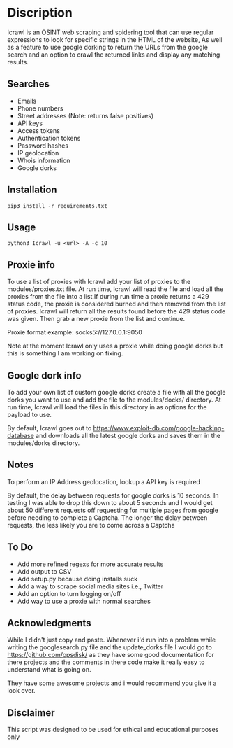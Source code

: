 # Discription
Icrawl is an OSINT web scraping and spidering tool that can use regular expressions 
to look for specific strings in the HTML of the website, As well as a feature to use google 
dorking to return the URLs from the google search and an option to crawl the returned links
and display any matching results.


Searches 
---
* Emails
* Phone numbers
* Street addresses (Note: returns false positives)
* API keys
* Access tokens
* Authentication tokens
* Password hashes 
* IP geolocation
* Whois information
* Google dorks


Installation
----
    
    pip3 install -r requirements.txt
    
    
Usage
----
  
    python3 Icrawl -u <url> -A -c 10


Proxie info
---
To use a list of proxies with Icrawl add your list of proxies to the modules/proxies.txt file.
At run time, Icrawl will read the file and load all the proxies from the file into a list.If 
during run time a proxie returns a 429 status code, the proxie is considered burned and then 
removed from the list of proxies. Icrawl will return all the results found before the 429 status
code was given. Then grab a new proxie from the list and continue.

Proxie format example: socks5://127.0.0.1:9050

Note at the moment Icrawl only uses a proxie while doing google dorks but this is something I am working on fixing.


Google dork info
---
To add your own list of custom google dorks create a file with all the google dorks you want to use 
and add the file to the modules/docks/ directory. At run time, Icrawl will load the files in this 
directory in as options for the payload to use.

By default, Icrawl goes out to https://www.exploit-db.com/google-hacking-database and downloads 
all the latest google dorks and saves them in the modules/dorks directory.



Notes
---
To perform an IP Address geolocation, lookup a API key is required

By default, the delay between requests for google dorks is 10 seconds. In testing 
I was able to drop this down to about 5 seconds and I would get about 50 different
requests off requesting for multiple pages from google before needing to complete a 
Captcha. The longer the delay between requests, the less likely you are to come across a 
Captcha


To Do
---
* Add more refined regexs for more accurate results
* Add output to CSV 
* Add setup.py because doing installs suck
* Add a way to scrape social media sites i.e., Twitter
* Add an option to turn logging on/off
* Add way to use a proxie with normal searches


Acknowledgments
---
While I didn't just copy and paste. Whenever i'd run into a problem while writing the googlesearch.py file and the
update_dorks file I would go to https://github.com/opsdisk/ as they have some good documentation for there projects 
and the comments in there code make it really easy to understand what is going on. 

They have some awesome projects and i would recommend you give it a look over.


Disclaimer
---
This script was designed to be used for ethical and educational purposes only
